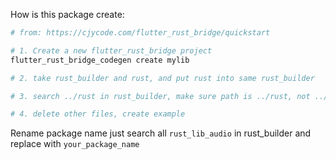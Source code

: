 
How is this package create:

```sh
# from: https://cjycode.com/flutter_rust_bridge/quickstart

# 1. Create a new flutter_rust_bridge project
flutter_rust_bridge_codegen create mylib

# 2. take rust_builder and rust, and put rust into same rust_builder

# 3. search ../rust in rust_builder, make sure path is ../rust, not ../../rust or other

# 4. delete other files, create example
```

Rename package name just search all `rust_lib_audio` in rust_builder and replace with `your_package_name`
